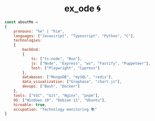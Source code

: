 <h1 align="center">ex_ode 🌀</h1>

```js
const aboutMe = 
{
    pronouns: "he" | "him",
    languages: ["Javascript", "Typescript", "Python", "C"],
    technologies: 
    {
        backEnd: 
        {
            ts: ["ts-node", "Bun"],
            js: ["Node", "Express", "ws", "Fastify", "Puppeteer"],
            test: ["Playwright", "Cypress"]
        },
        databases: ["MongoDB", "mySQL", "redis"],
        data_visualization: ["Graphana", "chart.js"],
        devops: ["Bash", "Docker"]
    },
    tools: ["VSC", "Git", "Nginx", "pnpm"],
    OS: ["Windows 10", "Debian 11", "Ubuntu"],
    hireable: true,
    occupation: "Technology monitoring 📚"
}
```

<!-- Waiting unflag...
</br></br>

<div>
    <img height="150em" id="ex0" src="https://readme-stats-ex0d.vercel.app/api?username=Ex0D&show_icons=true&theme=radical&count_private=true&hide_border=true&hide=contribs" />
    <img height="150em" id="ex1" align="right" src="https://readme-stats-ex0d.vercel.app/api/top-langs/?username=Ex0D&layout=compact&langs_count=7&theme=radical"/>
</div>
-->
